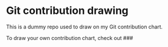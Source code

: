 # Git contribution drawing

This is a dummy repo used to draw on my Git contribution chart.

To draw your own contribution chart,
check out ###

